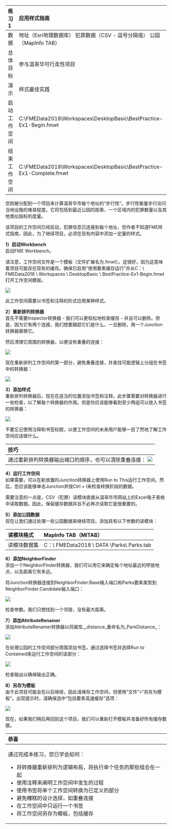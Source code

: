 |  练习1 |  应用样式指南 |
| :--- | :--- |
| 数据 | 地址（Esri地理数据库） 犯罪数据（CSV - 逗号分隔值） 公园（MapInfo TAB） |
| 总体目标 | 参与温哥华可行走性项目 |
| 演示 | 样式最佳实践 |
| 启动工作空间 | C:\FMEData2018\Workspaces\DesktopBasic\BestPractice-Ex1-Begin.fmwt |
| 结束工作空间 | C:\FMEData2018\Workspaces\DesktopBasic\BestPractice-Ex1-Complete.fmwt |

您刚被分配到一个项目来计算温哥华市每个地址的“步行性”。步行性衡量步行访问当地设施的难易程度。它将包括到最近公园的距离，一个区域内的犯罪数量以及其他类似指标的度量。

该项目的工作空间已经启动，犯罪信息已连接到每个地址，但作者不知道FME样式指南，因此，为了继续项目，必须在现有内容中添加一定量的样式。

  
**1）启动Workbench**  
启动FME Workbench。

请注意，工作空间文件是一个模板（文件扩展名为.fmwt）。这很好，因为这意味着项目可能存在现有的缓存。确保已启用“使用要素缓存运行”并从C：\ FMEData2018 \ Workspaces \ DesktopBasic \ BestPractice-Ex1-Begin.fmwt打开工作空间模板。

[![](../../.gitbook/assets/img5.200.ex1.unstyledworkspace.png)](https://github.com/safesoftware/FMETraining/blob/Desktop-Basic-2018/DesktopBasic5BestPractice/Images/Img5.200.Ex1.UnstyledWorkspace.png)

此工作空间需要以书签和注释的形式应用某种样式。

  
**2）重新排列转换器**  
首先不需要Inspector转换器 - 我们可以更轻松地检查缓存 - 并且可以删除。但是，因为它有两个连接，我们想要跟踪它们是什么，一旦删除，用一个Junction转换器替换它。

然后清理它周围的转换器，以便没有重叠的连接：

[![](../../.gitbook/assets/img5.201.ex1.junctionnotinspector.png)](https://github.com/safesoftware/FMETraining/blob/Desktop-Basic-2018/DesktopBasic5BestPractice/Images/Img5.201.Ex1.JunctionNotInspector.png)

现在重新排列工作空间的第一部分，避免重叠连接，并查找可能逻辑上分组在书签中的转换器：

[![](../../.gitbook/assets/img5.202.ex1.rearrangedfirstpart.png)](https://github.com/safesoftware/FMETraining/blob/Desktop-Basic-2018/DesktopBasic5BestPractice/Images/Img5.202.Ex1.RearrangedFirstPart.png)

  
**3）添加样式**  
重新排列转换器后，现在在适当的位置添加书签和注释。此步骤需要对转换器进行一些检查，以了解每个转换器的作用。但是你应该能够看到至少两组可以放入书签的转换器：

[![](../../.gitbook/assets/img5.203.ex1.styledworkspace.png)](https://github.com/safesoftware/FMETraining/blob/Desktop-Basic-2018/DesktopBasic5BestPractice/Images/Img5.203.Ex1.StyledWorkspace.png)

不要忘记使用注释和书签标题，以便工作空间的未来用户能够一目了然地了解工作空间应该做什么。

|  技巧 |
| :--- |
|  通过重新排列转换器输出端口的顺序，也可以清除重叠连接：  [![](../../.gitbook/assets/img5.204.ex1.reorderports.png)](https://github.com/safesoftware/FMETraining/blob/Desktop-Basic-2018/DesktopBasic5BestPractice/Images/Img5.204.Ex1.ReorderPorts.png) |

  
**4）运行工作空间**  
如果需要，可以在新放置的Junction转换器上使用Run to This运行工作空间。然后，您应该能够单击Junction并按Ctrl + I来检查转换阶段的数据。

需要注意的一点是，CSV（犯罪）读模块直接从温哥华市网站上的Excel电子表格中读取数据。因此，保留缓存数据并且不必再次读取它是很重要的。

  
**5）添加公园数据**  
现在让我们通过处理一些公园数据来继续项目。添加具有以下参数的读模块：

| 读模块格式 | MapInfo TAB（MITAB） |
| :--- | :--- |
| 读模块数据集 | C：\ FMEData2018 \ DATA \Parks\ Parks.tab |

  
**6）添加NeighborFinder**  
添加一个NeighborFinder转换器，我们可以用它来确定每个地址最近的停放地点，以及距离它有多远。

将Junction转换器连接到NeighborFinder:Base输入端口和Parks要素类型到NeighborFinder:Candidate输入端口：

[![](../../.gitbook/assets/img5.205.ex1.neighborfinderoncanvas.png)](https://github.com/safesoftware/FMETraining/blob/Desktop-Basic-2018/DesktopBasic5BestPractice/Images/Img5.205.Ex1.NeighborFinderOnCanvas.png)

检查参数。我们只想找到一个邻居，没有最大距离。

  
**7）添加AttributeRenamer**  
添加AttributeRenamer转换器以将属性_\_distance_重命名为_ParkDistance_：

[![](../../.gitbook/assets/img5.206.ex1.attributerenamer.png)](https://github.com/safesoftware/FMETraining/blob/Desktop-Basic-2018/DesktopBasic5BestPractice/Images/Img5.206.Ex1.AttributeRenamer.png)

在处理公园的工作空间部分周围添加书签。通过选择书签并选择Run to Contained来运行工作空间的该部分：

[![](../../.gitbook/assets/img5.207.ex1.runtocontained.png)](https://github.com/safesoftware/FMETraining/blob/Desktop-Basic-2018/DesktopBasic5BestPractice/Images/Img5.207.Ex1.RunToContained.png)

检查输出以确保输出正确。

  
**8）另存为模板**  
由于此项目可能会在以后继续，因此请保存工作空间，但使用“文件”&gt;“另存为模板”。出现提示时，请确保选中“包括要素高速缓存”选项：

[![](../../.gitbook/assets/img5.208.ex1.savecaches.png)](https://github.com/safesoftware/FMETraining/blob/Desktop-Basic-2018/DesktopBasic5BestPractice/Images/Img5.208.Ex1.SaveCaches.png)

现在，如果我们稍后再回到这个项目，我们可以重新打开模板并准备好所有缓存数据。

<table>
  <thead>
    <tr>
      <th style="text-align:left">恭喜</th>
    </tr>
  </thead>
  <tbody>
    <tr>
      <td style="text-align:left">
        <p>通过完成本练习，您已学会如何：
          <br />
        </p>
        <ul>
          <li>将转换器重新排列为逻辑布局，将执行单个任务的那些组合在一起</li>
          <li>使用注释来阐明工作空间中发生的过程</li>
          <li>使用书签将单个工作空间转换为已定义的部分</li>
          <li>避免糟糕的设计选择，如重叠连接</li>
          <li>在工作空间中只运行一个书签</li>
          <li>将工作空间另存为模板，包括缓存</li>
        </ul>
      </td>
    </tr>
  </tbody>
</table>
